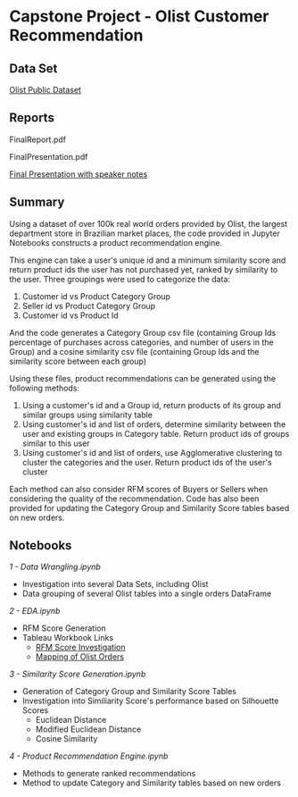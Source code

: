 # Capstone Project - Olist Customer Recommendation

## Data Set
[Olist Public Dataset](https://www.kaggle.com/datasets/olistbr/brazilian-ecommerce)

## Reports
FinalReport.pdf

FinalPresentation.pdf

[Final Presentation with speaker notes](https://docs.google.com/presentation/d/1o4-Udg7TlwEEAaXnc0wFo_mJGupSzduOmy0cx74tTmI/edit#slide=id.p)

## Summary
Using a dataset of over 100k real world orders provided by Olist,
the largest department store in Brazilian market places, the code
provided in Jupyter Notebooks constructs a product recommendation
engine.  

This engine can take a user's unique id and a minimum similarity 
score and return product ids the user has not purchased yet, ranked
by similarity to the user.  Three groupings were used to categorize
the data:
1. Customer id  vs  Product Category Group
2. Seller id  vs  Product Category Group
3. Customer id  vs  Product Id

And the code generates a Category Group csv file (containing Group Ids
percentage of purchases across categories, and number of users in the 
Group) and a cosine similarity csv file (containing Group Ids and the 
similarity score between each group)

Using these files, product recommendations can be generated using the
following methods:
1. Using a customer's id and a Group id, return products of its group and similar groups using similarity table
2. Using customer's id and list of orders, determine similarity between the user and existing groups in Category table.  Return product ids of groups similar to this user
3. Using customer's id and list of orders, use Agglomerative clustering to cluster the categories and the user.  Return product ids of the user's cluster

Each method can also consider RFM scores of Buyers or Sellers when 
considering the quality of the recommendation.  Code has also been 
provided for updating the Category Group and Similarity Score tables 
based on new orders.

## Notebooks
_1 - Data Wrangling.ipynb_
- Investigation into several Data Sets, including Olist
- Data grouping of several Olist tables into a single orders DataFrame

_2 - EDA.ipynb_
- RFM Score Generation 
- Tableau Workbook Links
  - [RFM Score Investigation](https://public.tableau.com/authoring/OL_Data_Metric_EDA/SellerGeo#1)
  - [Mapping of Olist Orders](https://public.tableau.com/app/profile/karl.deakyne/viz/OL_Data_Orders_Mapped/OrdersMapped)

_3 - Similarity Score Generation.ipynb_
- Generation of Category Group and Similarity Score Tables
- Investigation into Similiarity Score's performance based on Silhouette Scores
  - Euclidean Distance
  - Modified Euclidean Distance
  - Cosine Similarity

_4 - Product Recommendation Engine.ipynb_
- Methods to generate ranked recommendations
- Method to update Category and Similarity tables based on new orders
